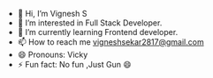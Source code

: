 - 👋 Hi, I’m Vignesh S
- 👀 I’m interested in Full Stack Developer.
- 🌱 I’m currently learning Frontend developer.
- 📫 How to reach me vigneshsekar2817@gmail.com
- 😄 Pronouns: Vicky
- ⚡ Fun fact: No fun ,Just Gun 😄
